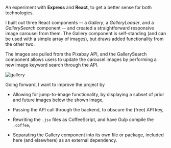 An experiment with **Express** and **React**, to get a better sense for both technologies.

I built out three React components -- a _Gallery_, a _GalleryLoader_, and a _GallerySearch_ component -- and created a straightforward responsive image carousel from them. The Gallery component is self-standing (and can be used with a simple array of images), but draws added functionality from the other two.

The images are pulled from the Pixabay API, and the GallerySearch component allows users to update the carousel images by performing a new image keyword search through the API.

![gallery](https://dl.dropboxusercontent.com/s/6qq89s7pkye7ory/node-gallery.gif?dl=0)

Going forward, I want to improve the project by

- Allowing for jump-to-image functionality, by displaying a subset of prior and future images below the shown image,

- Passing the API call through the backend, to obscure the (free) API key,

- Rewriting the `.jsx` files as CoffeeScript, and have Gulp compile the `.coffee`,

- Separating the Gallery component into its own file or package, included here (and elsewhere) as an external dependency.

